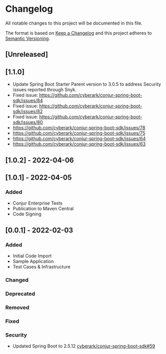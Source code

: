 # Changelog

All notable changes to this project will be documented in this file.

The format is based on [Keep a Changelog](http://keepachangelog.com/en/1.0.0/)
and this project adheres to [Semantic Versioning](http://semver.org/spec/v2.0.0.html).

## [Unreleased]

## [1.1.0]
- Update Spring Boot Starter Parent version to 3.0.5 to address Security issues reported through Snyk.
- Fixed issue: https://github.com/cyberark/conjur-spring-boot-sdk/issues/84
- Fixed issue: https://github.com/cyberark/conjur-spring-boot-sdk/issues/82
- Fixed issue: https://github.com/cyberark/conjur-spring-boot-sdk/issues/80
- https://github.com/cyberark/conjur-spring-boot-sdk/issues/78
- https://github.com/cyberark/conjur-spring-boot-sdk/issues/75
- https://github.com/cyberark/conjur-spring-boot-sdk/issues/64
- https://github.com/cyberark/conjur-spring-boot-sdk/issues/63

## [1.0.2] - 2022-04-06

## [1.0.1] - 2022-04-05

### Added
- Conjur Enterprise Tests
- Publication to Maven Central
- Code Signing

## [0.0.1] - 2022-02-03

### Added
- Initial Code Import
- Sample Application
- Test Cases & Infrastructure

### Changed

### Deprecated

### Removed

### Fixed

### Security
- Updated Spring Boot to 2.5.12 [cyberark/conjur-spring-boot-sdk#59](https://github.com/cyberark/conjur-spring-boot-sdk/pull/59)
